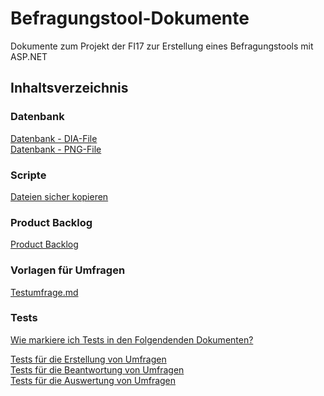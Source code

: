 # Befragungstool-Dokumente
Dokumente zum Projekt der FI17 zur Erstellung eines Befragungstools mit ASP.NET

## Inhaltsverzeichnis
### Datenbank
[Datenbank - DIA-File](Datenbank/Datenbankstruktur.dia) <br />
[Datenbank - PNG-File](Datenbank/Datenbankstruktur.png)

### Scripte
[Dateien sicher kopieren](PowerShell/Dateien%20kopieren.ps1)

### Product Backlog
[Product Backlog](Product%20Backlog/Product%20Backlog.md)

### Vorlagen für Umfragen
[Testumfrage.md](Test-Umfrage/Testumfrage.md)

### Tests
[Wie markiere ich Tests in den Folgendenden Dokumenten?](Markierungen.md)

[Tests für die Erstellung von Umfragen](Tests/Tests-Erstellung.md) <br />
[Tests für die Beantwortung von Umfragen](Tests/Tests-Beantwortung.md) <br />
[Tests für die Auswertung von Umfragen](Tests/Tests-Auswertung.md)
